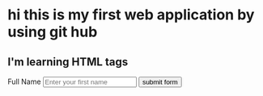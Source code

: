 <html>
     <head>
          <title>anil46.github.io</title>
    </head>
    <body> 
        <h1>hi this is my first web application by using git hub</h1>
		<h2>I'm learning HTML tags</h2>
	    <label>Full Name</label>
	           <input tytpe="text" name  name="fname" id="name" placeholder="Enter your first name">
    </body>
	<button style="colour: blue">submit form</button>
</html>

